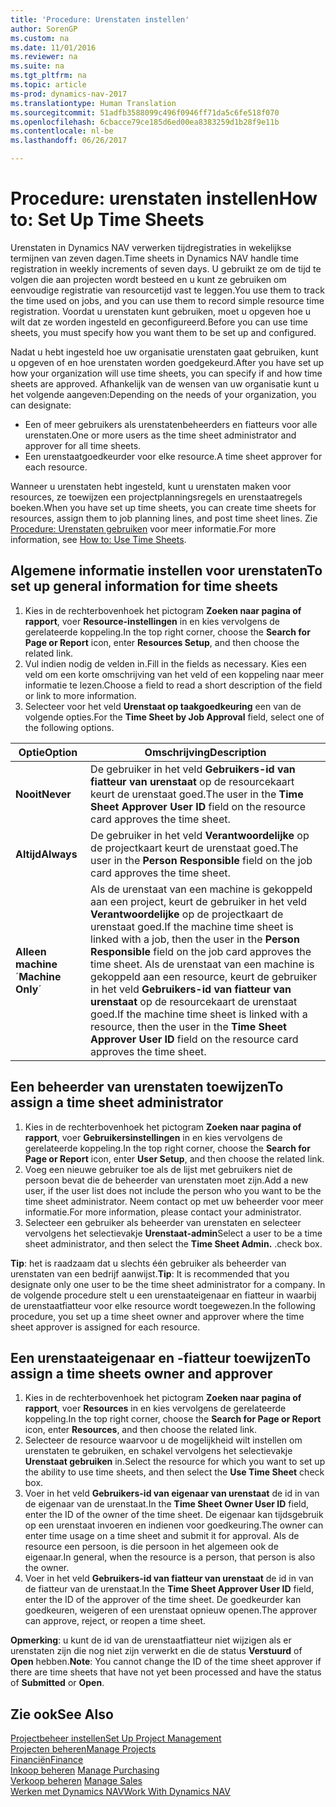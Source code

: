 ```yaml
---
title: 'Procedure: Urenstaten instellen'
author: SorenGP
ms.custom: na
ms.date: 11/01/2016
ms.reviewer: na
ms.suite: na
ms.tgt_pltfrm: na
ms.topic: article
ms-prod: dynamics-nav-2017
ms.translationtype: Human Translation
ms.sourcegitcommit: 51adfb3588099c496f0946ff71da5c6fe518f070
ms.openlocfilehash: 6cbacce79ce185d6ed00ea8383259d1b28f9e11b
ms.contentlocale: nl-be
ms.lasthandoff: 06/26/2017

---
```


# <a name="how-to-set-up-time-sheets"></a><span data-ttu-id="8d171-102">Procedure: urenstaten instellen</span><span class="sxs-lookup"><span data-stu-id="8d171-102">How to: Set Up Time Sheets</span></span>
<span data-ttu-id="8d171-103">Urenstaten in Dynamics NAV verwerken tijdregistraties in wekelijkse termijnen van zeven dagen.</span><span class="sxs-lookup"><span data-stu-id="8d171-103">Time sheets in Dynamics NAV handle time registration in weekly increments of seven days.</span></span> <span data-ttu-id="8d171-104">U gebruikt ze om de tijd te volgen die aan projecten wordt besteed en u kunt ze gebruiken om eenvoudige registratie van resourcetijd vast te leggen.</span><span class="sxs-lookup"><span data-stu-id="8d171-104">You use them to track the time used on jobs, and you can use them to record simple resource time registration.</span></span> <span data-ttu-id="8d171-105">Voordat u urenstaten kunt gebruiken, moet u opgeven hoe u wilt dat ze worden ingesteld en geconfigureerd.</span><span class="sxs-lookup"><span data-stu-id="8d171-105">Before you can use time sheets, you must specify how you want them to be set up and configured.</span></span>

<span data-ttu-id="8d171-106">Nadat u hebt ingesteld hoe uw organisatie urenstaten gaat gebruiken, kunt u opgeven of en hoe urenstaten worden goedgekeurd.</span><span class="sxs-lookup"><span data-stu-id="8d171-106">After you have set up how your organization will use time sheets, you can specify if and how time sheets are approved.</span></span> <span data-ttu-id="8d171-107">Afhankelijk van de wensen van uw organisatie kunt u het volgende aangeven:</span><span class="sxs-lookup"><span data-stu-id="8d171-107">Depending on the needs of your organization, you can designate:</span></span>

- <span data-ttu-id="8d171-108">Een of meer gebruikers als urenstatenbeheerders en fiatteurs voor alle urenstaten.</span><span class="sxs-lookup"><span data-stu-id="8d171-108">One or more users as the time sheet administrator and approver for all time sheets.</span></span>
- <span data-ttu-id="8d171-109">Een urenstaatgoedkeurder voor elke resource.</span><span class="sxs-lookup"><span data-stu-id="8d171-109">A time sheet approver for each resource.</span></span>

<span data-ttu-id="8d171-110">Wanneer u urenstaten hebt ingesteld, kunt u urenstaten maken voor resources, ze toewijzen een projectplanningsregels en urenstaatregels boeken.</span><span class="sxs-lookup"><span data-stu-id="8d171-110">When you have set up time sheets, you can create time sheets for resources, assign them to job planning lines, and post time sheet lines.</span></span> <span data-ttu-id="8d171-111">Zie [Procedure: Urenstaten gebruiken](projects-how-use-time-sheets.md) voor meer informatie.</span><span class="sxs-lookup"><span data-stu-id="8d171-111">For more information, see [How to: Use Time Sheets](projects-how-use-time-sheets.md).</span></span>

## <a name="to-set-up-general-information-for-time-sheets"></a><span data-ttu-id="8d171-112">Algemene informatie instellen voor urenstaten</span><span class="sxs-lookup"><span data-stu-id="8d171-112">To set up general information for time sheets</span></span>  

1. <span data-ttu-id="8d171-113">Kies in de rechterbovenhoek het pictogram **Zoeken naar pagina of rapport**, voer **Resource-instellingen** in en kies vervolgens de gerelateerde koppeling.</span><span class="sxs-lookup"><span data-stu-id="8d171-113">In the top right corner, choose the **Search for Page or Report** icon, enter **Resources Setup**, and then choose the related link.</span></span>  
2. <span data-ttu-id="8d171-114">Vul indien nodig de velden in.</span><span class="sxs-lookup"><span data-stu-id="8d171-114">Fill in the fields as necessary.</span></span> <span data-ttu-id="8d171-115">Kies een veld om een korte omschrijving van het veld of een koppeling naar meer informatie te lezen.</span><span class="sxs-lookup"><span data-stu-id="8d171-115">Choose a field to read a short description of the field or link to more information.</span></span>
3. <span data-ttu-id="8d171-116">Selecteer voor het veld **Urenstaat op taakgoedkeuring** een van de volgende opties.</span><span class="sxs-lookup"><span data-stu-id="8d171-116">For the **Time Sheet by Job Approval** field, select one of the following options.</span></span>

|<span data-ttu-id="8d171-117">Optie</span><span class="sxs-lookup"><span data-stu-id="8d171-117">Option</span></span> |<span data-ttu-id="8d171-118">Omschrijving</span><span class="sxs-lookup"><span data-stu-id="8d171-118">Description</span></span>|
|---|---|
|<span data-ttu-id="8d171-119">**Nooit**</span><span class="sxs-lookup"><span data-stu-id="8d171-119">**Never**</span></span>|<span data-ttu-id="8d171-120">De gebruiker in het veld **Gebruikers-id van fiatteur van urenstaat** op de resourcekaart keurt de urenstaat goed.</span><span class="sxs-lookup"><span data-stu-id="8d171-120">The user in the **Time Sheet Approver User ID** field on the resource card approves the time sheet.</span></span>|
|<span data-ttu-id="8d171-121">**Altijd**</span><span class="sxs-lookup"><span data-stu-id="8d171-121">**Always**</span></span>|<span data-ttu-id="8d171-122">De gebruiker in het veld **Verantwoordelijke** op de projectkaart keurt de urenstaat goed.</span><span class="sxs-lookup"><span data-stu-id="8d171-122">The user in the **Person Responsible** field on the job card approves the time sheet.</span></span>|
|<span data-ttu-id="8d171-123">**Alleen machine**´</span><span class="sxs-lookup"><span data-stu-id="8d171-123">**Machine Only**´</span></span>|<span data-ttu-id="8d171-124">Als de urenstaat van een machine is gekoppeld aan een project, keurt de gebruiker in het veld **Verantwoordelijke** op de projectkaart de urenstaat goed.</span><span class="sxs-lookup"><span data-stu-id="8d171-124">If the machine time sheet is linked with a job, then the user in the **Person Responsible** field on the job card approves the time sheet.</span></span> <span data-ttu-id="8d171-125">Als de urenstaat van een machine is gekoppeld aan een resource, keurt de gebruiker in het veld **Gebruikers-id van fiatteur van urenstaat** op de resourcekaart de urenstaat goed.</span><span class="sxs-lookup"><span data-stu-id="8d171-125">If the machine time sheet is linked with a resource, then the user in the **Time Sheet Approver User ID** field on the resource card approves the time sheet.</span></span>

## <a name="to-assign-a-time-sheet-administrator"></a><span data-ttu-id="8d171-126">Een beheerder van urenstaten toewijzen</span><span class="sxs-lookup"><span data-stu-id="8d171-126">To assign a time sheet administrator</span></span>  

1. <span data-ttu-id="8d171-127">Kies in de rechterbovenhoek het pictogram **Zoeken naar pagina of rapport**, voer **Gebruikersinstellingen** in en kies vervolgens de gerelateerde koppeling.</span><span class="sxs-lookup"><span data-stu-id="8d171-127">In the top right corner, choose the **Search for Page or Report** icon, enter **User Setup**, and then choose the related link.</span></span>  
2.  <span data-ttu-id="8d171-128">Voeg een nieuwe gebruiker toe als de lijst met gebruikers niet de persoon bevat die de beheerder van urenstaten moet zijn.</span><span class="sxs-lookup"><span data-stu-id="8d171-128">Add a new user, if the user list does not include the person who you want to be the time sheet administrator.</span></span> <span data-ttu-id="8d171-129">Neem contact op met uw beheerder voor meer informatie.</span><span class="sxs-lookup"><span data-stu-id="8d171-129">For more information, please contact your administrator.</span></span>  
3. <span data-ttu-id="8d171-130">Selecteer een gebruiker als beheerder van urenstaten en selecteer vervolgens het selectievakje **Urenstaat-admin**</span><span class="sxs-lookup"><span data-stu-id="8d171-130">Select a user to be a time sheet administrator, and then select the **Time Sheet Admin.**</span></span> <span data-ttu-id="8d171-131">.</span><span class="sxs-lookup"><span data-stu-id="8d171-131">check box.</span></span>  

<span data-ttu-id="8d171-132">**Tip**: het is raadzaam dat u slechts één gebruiker als beheerder van urenstaten van een bedrijf aanwijst.</span><span class="sxs-lookup"><span data-stu-id="8d171-132">**Tip**: It is recommended that you designate only one user to be the time sheet administrator for a company.</span></span> <span data-ttu-id="8d171-133">In de volgende procedure stelt u een urenstaateigenaar en fiatteur in waarbij de urenstaatfiatteur voor elke resource wordt toegewezen.</span><span class="sxs-lookup"><span data-stu-id="8d171-133">In the following procedure, you set up a time sheet owner and approver where the time sheet approver is assigned for each resource.</span></span>  

## <a name="to-assign-a-time-sheets-owner-and-approver"></a><span data-ttu-id="8d171-134">Een urenstaateigenaar en -fiatteur toewijzen</span><span class="sxs-lookup"><span data-stu-id="8d171-134">To assign a time sheets owner and approver</span></span>  

1. <span data-ttu-id="8d171-135">Kies in de rechterbovenhoek het pictogram **Zoeken naar pagina of rapport**, voer **Resources** in en kies vervolgens de gerelateerde koppeling.</span><span class="sxs-lookup"><span data-stu-id="8d171-135">In the top right corner, choose the **Search for Page or Report** icon, enter **Resources**, and then choose the related link.</span></span>
2. <span data-ttu-id="8d171-136">Selecteer de resource waarvoor u de mogelijkheid wilt instellen om urenstaten te gebruiken, en schakel vervolgens het selectievakje **Urenstaat gebruiken** in.</span><span class="sxs-lookup"><span data-stu-id="8d171-136">Select the resource for which you want to set up the ability to use time sheets, and then select the **Use Time Sheet** check box.</span></span>  
3. <span data-ttu-id="8d171-137">Voer in het veld **Gebruikers-id van eigenaar van urenstaat** de id in van de eigenaar van de urenstaat.</span><span class="sxs-lookup"><span data-stu-id="8d171-137">In the **Time Sheet Owner User ID** field, enter the ID of the owner of the time sheet.</span></span> <span data-ttu-id="8d171-138">De eigenaar kan tijdsgebruik op een urenstaat invoeren en indienen voor goedkeuring.</span><span class="sxs-lookup"><span data-stu-id="8d171-138">The owner can enter time usage on a time sheet and submit it for approval.</span></span> <span data-ttu-id="8d171-139">Als de resource een persoon, is die persoon in het algemeen ook de eigenaar.</span><span class="sxs-lookup"><span data-stu-id="8d171-139">In general, when the resource is a person, that person is also the owner.</span></span>  
4. <span data-ttu-id="8d171-140">Voer in het veld **Gebruikers-id van fiatteur van urenstaat** de id in van de fiatteur van de urenstaat.</span><span class="sxs-lookup"><span data-stu-id="8d171-140">In the **Time Sheet Approver User ID** field, enter the ID of the approver of the time sheet.</span></span> <span data-ttu-id="8d171-141">De goedkeurder kan goedkeuren, weigeren of een urenstaat opnieuw openen.</span><span class="sxs-lookup"><span data-stu-id="8d171-141">The approver can approve, reject, or reopen a time sheet.</span></span>  

<span data-ttu-id="8d171-142">**Opmerking**: u kunt de id van de urenstaatfiatteur niet wijzigen als er urenstaten zijn die nog niet zijn verwerkt en die de status **Verstuurd** of **Open** hebben.</span><span class="sxs-lookup"><span data-stu-id="8d171-142">**Note**: You cannot change the ID of the time sheet approver if there are time sheets that have not yet been processed and have the status of **Submitted** or **Open**.</span></span>

## <a name="see-also"></a><span data-ttu-id="8d171-143">Zie ook</span><span class="sxs-lookup"><span data-stu-id="8d171-143">See Also</span></span>
[<span data-ttu-id="8d171-144">Projectbeheer instellen</span><span class="sxs-lookup"><span data-stu-id="8d171-144">Set Up Project Management</span></span>](projects-setup-projects.md)  
[<span data-ttu-id="8d171-145">Projecten beheren</span><span class="sxs-lookup"><span data-stu-id="8d171-145">Manage Projects</span></span>](projects-manage-projects.md)  
[<span data-ttu-id="8d171-146">Financiën</span><span class="sxs-lookup"><span data-stu-id="8d171-146">Finance</span></span>](finance-setup.md)  
<span data-ttu-id="8d171-147">[Inkoop beheren](purchasing-manage-purchasing.md)       </span><span class="sxs-lookup"><span data-stu-id="8d171-147">[Manage Purchasing](purchasing-manage-purchasing.md)       </span></span>  
<span data-ttu-id="8d171-148">[Verkoop beheren](sales-manage-sales.md)    </span><span class="sxs-lookup"><span data-stu-id="8d171-148">[Manage Sales](sales-manage-sales.md)    </span></span>  
[<span data-ttu-id="8d171-149">Werken met Dynamics NAV</span><span class="sxs-lookup"><span data-stu-id="8d171-149">Work With Dynamics NAV</span></span>](ui-work-product.md)  

